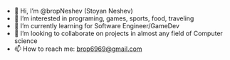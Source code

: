 - 👋 Hi, I’m @bropNeshev (Stoyan Neshev)
- 👀 I’m interested in programing, games, sports, food, traveling
- 🌱 I’m currently learning for Software Engineer/GameDev
- 💞️ I’m looking to collaborate on projects in almost any field of Computer science
- 📫 How to reach me: brop6969@gmail.com

